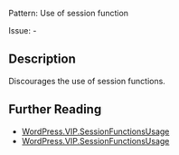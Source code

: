 Pattern: Use of session function

Issue: -

## Description

Discourages the use of session functions.

## Further Reading

* [WordPress.VIP.SessionFunctionsUsage](https://lobby.vip.wordpress.com/wordpress-com-documentation/code-review-what-we-look-for/#session-start-and-other-session-functions)
* [WordPress.VIP.SessionFunctionsUsage](https://github.com/WordPress/WordPress-Coding-Standards/tree/develop/WordPress/Sniffs/VIP/SessionFunctionsUsageSniff.php)